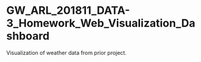# GW_ARL_201811_DATA-3_Homework_Web_Visualization_Dashboard
Visualization of weather data from prior project.
